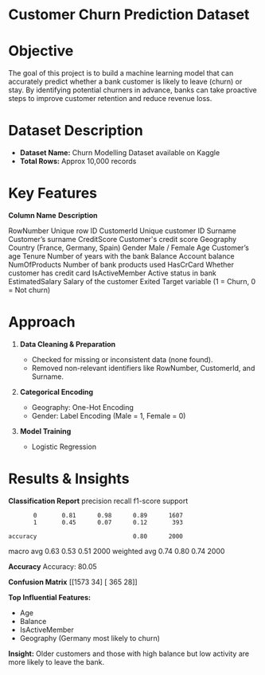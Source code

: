 # Customer Churn Prediction Dataset

# Objective
The goal of this project is to build a machine learning model that can accurately predict whether a bank customer is likely to leave (churn) or stay. By identifying potential churners in advance, banks can take proactive steps to improve customer retention and reduce revenue loss.


# Dataset Description

- **Dataset Name:** Churn Modelling Dataset available on Kaggle 
- **Total Rows:** Approx 10,000 records


#  Key Features
**Column Name**         **Description** 

RowNumber           Unique row ID 
CustomerId          Unique customer ID 
Surname             Customer’s surname 
CreditScore         Customer's credit score 
Geography           Country (France, Germany, Spain) 
Gender              Male / Female 
Age                 Customer’s age 
Tenure              Number of years with the bank 
Balance             Account balance 
NumOfProducts       Number of bank products used 
HasCrCard           Whether customer has credit card 
IsActiveMember      Active status in bank 
EstimatedSalary     Salary of the customer 
Exited              Target variable (1 = Churn, 0 = Not churn) 



# Approach

1. **Data Cleaning & Preparation**
   - Checked for missing or inconsistent data (none found).
   - Removed non-relevant identifiers like RowNumber, CustomerId, and Surname.

2. **Categorical Encoding**
   - Geography: One-Hot Encoding
   - Gender: Label Encoding (Male = 1, Female = 0)

3. **Model Training**
   - Logistic Regression
    

# Results & Insights
**Classification Report**
              precision    recall  f1-score   support

           0       0.81      0.98      0.89      1607
           1       0.45      0.07      0.12       393

    accuracy                           0.80      2000
   macro avg       0.63      0.53      0.51      2000
weighted avg       0.74      0.80      0.74      2000


**Accuracy**
Accuracy: 80.05

**Confusion Matrix**
[[1573   34]
 [ 365   28]]
 
**Top Influential Features:**
  - Age
  - Balance
  - IsActiveMember
  - Geography (Germany most likely to churn)

 **Insight:** Older customers and those with high balance but low activity are more likely to leave the bank.


